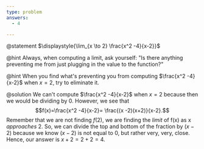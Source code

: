 ```yaml
---
type: problem
answers:
  - 4

---
```


@statement
$\displaystyle{\lim_{x \to 2} \frac{x^2 -4}{x-2}}$

@hint
Always, when computing a limit, ask yourself: "Is there anything preventing me from just plugging in the value to the function?"

@hint
When you find what's preventing you from computing  $\frac{x^2 -4}{x-2}$  when  $x=2$, try to eliminate it.

@solution
We can't compute $\frac{x^2 -4}{x-2}$  when  $x=2$ because then we would be dividing by $0$. However, we see that
$$f(x)=\frac{x^2 -4}{x-2}= \frac{(x -2)(x+2)}{x-2}.$$
Remember that we are not finding $f(2)$, we are finding the _limit_ of f(x) as x _approaches_ 2. So, we can divide the top and bottom of the fraction by $(x−2)$ because we know $(x−2)$ is not equal to $0$, but rather very, very, close. Hence, our answer is $x+2=2+2=4.$


<!--stackedit_data:
eyJoaXN0b3J5IjpbMjExODcxNTQxOV19
-->